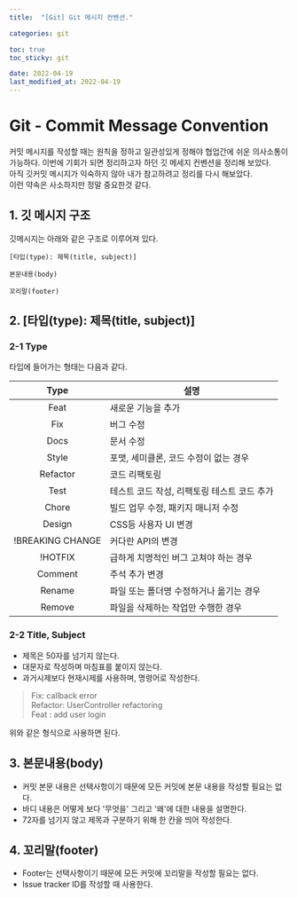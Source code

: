 ```yaml
---
title:  "[Git] Git 메시지 컨벤션."

categories: git

toc: true
toc_sticky: git

date: 2022-04-19
last_modified_at: 2022-04-19
---
```


# Git - Commit Message Convention

커밋 메시지를 작성할 때는 원칙을 정하고 일관성있게 정해야 협업간에 쉬운 의사소통이 가능하다. 이번에 기회가 되면 정리하고자 하던 깃 메세지 컨벤션을 정리해 보았다.  
아직 깃커밋 메시지가 익숙하지 않아 내가 참고하려고 정리를 다시 해보았다.  
이런 약속은 사소하지만 정말 중요한것 같다.

## 1. 깃 메시지 구조

깃메시지는 아래와 같은 구조로 이루어져 있다.

```text
[타입(type): 제목(title, subject)]

본문내용(body)

꼬리말(footer)
```

## 2. [타입(type): 제목(title, subject)]

### 2-1 Type

타입에 들어가는 형태는 다음과 같다.

|       Type        | 설명                         |
|:-----------------:|----------------------------|
|       Feat        | 새로운 기능을 추가                 |
|        Fix        | 버그 수정                      |
|       Docs        | 문서 수정                      |
|       Style       | 포맷, 세미클론, 코드 수정이 없는 경우     |
|     Refactor      | 코드 리팩토링                    |
|       Test        | 테스트 코드 작성, 리팩토링 테스트 코드 추가  |
|       Chore       | 빌드 업무 수정, 패키지 매니저 수정       |
|      Design       | CSS등 사용자 UI 변경             |
| !BREAKING CHANGE  | 커다란 API의 변경                |
|      !HOTFIX      | 급하게 치명적인 버그 고쳐야 하는 경우      |
|      Comment      | 주석 추가 변경                   |
|      Rename       | 파일 또는 폴더명 수정하거나 옮기는 경우     |
|      Remove       | 파일을 삭제하는 작업만 수행한 경우        |

### 2-2 Title, Subject

- 제목은 50자를 넘기지 않는다.
- 대문자로 작성하며 마침표를 붙이지 않는다.
- 과거시제보다 현재시제를 사용하며, 명령어로 작성한다.

> Fix: callback error  
> Refactor: UserController refactoring  
> Feat : add user login   

위와 같은 형식으로 사용하면 된다.

## 3. 본문내용(body)

- 커밋 본문 내용은 선택사항이기 때문에 모든 커밋에 본문 내용을 작성할 필요는 없다.
- 바디 내용은 어떻게 보다 '무엇을' 그리고 '왜'에 대한 내용을 설명한다.
- 72자를 넘기지 않고 제목과 구분하기 위해 한 칸을 띄어 작성한다.

## 4. 꼬리말(footer)

- Footer는 선택사항이기 때문에 모든 커밋에 꼬리말을 작성할 필요는 없다.
- Issue tracker ID를 작성할 때 사용한다.
